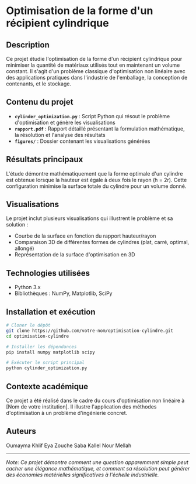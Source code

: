# Optimisation de la forme d'un récipient cylindrique

## Description
Ce projet étudie l'optimisation de la forme d'un récipient cylindrique pour minimiser la quantité de matériaux utilisés tout en maintenant un volume constant. Il s'agit d'un problème classique d'optimisation non linéaire avec des applications pratiques dans l'industrie de l'emballage, la conception de contenants, et le stockage.

## Contenu du projet
- **`cylinder_optimization.py`** : Script Python qui résout le problème d'optimisation et génère les visualisations
- **`rapport.pdf`** : Rapport détaillé présentant la formulation mathématique, la résolution et l'analyse des résultats
- **`figures/`** : Dossier contenant les visualisations générées

## Résultats principaux
L'étude démontre mathématiquement que la forme optimale d'un cylindre est obtenue lorsque la hauteur est égale à deux fois le rayon (h = 2r). Cette configuration minimise la surface totale du cylindre pour un volume donné.

## Visualisations
Le projet inclut plusieurs visualisations qui illustrent le problème et sa solution :
- Courbe de la surface en fonction du rapport hauteur/rayon
- Comparaison 3D de différentes formes de cylindres (plat, carré, optimal, allongé)
- Représentation de la surface d'optimisation en 3D

## Technologies utilisées
- Python 3.x
- Bibliothèques : NumPy, Matplotlib, SciPy

## Installation et exécution
```bash
# Cloner le dépôt
git clone https://github.com/votre-nom/optimisation-cylindre.git
cd optimisation-cylindre

# Installer les dépendances
pip install numpy matplotlib scipy

# Exécuter le script principal
python cylinder_optimization.py
```

## Contexte académique
Ce projet a été réalisé dans le cadre du cours d'optimisation non linéaire à [Nom de votre institution]. Il illustre l'application des méthodes d'optimisation à un problème d'ingénierie concret.

## Auteurs
Oumayma Khlif
Eya Zouche
Saba Kallel
Nour Mellah

---

*Note: Ce projet démontre comment une question apparemment simple peut cacher une élégance mathématique, et comment sa résolution peut générer des économies matérielles significatives à l'échelle industrielle.*
